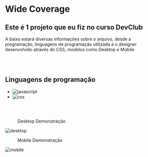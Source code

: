 <h1>Wide Coverage</h1>
<h2>Este é 1 projeto que eu fiz no curso DevClub</h2>
<p>A baixo estará diversas informações sobre o arquivo, desde a programação, linguagens de programação utilizada e o designer desenvolvido através do CSS, modelos como Desktop e Mobile</p>
<br>
<br>
<h2>Linguagens de programação</h2>
<ul>
  <li><img src="https://img.shields.io/badge/JavaScript-F7DF1E?style=for-the-badge&logo=javascript&logoColor=black" alt="javascript" /></li>
  <li><img src="https://img.shields.io/badge/CSS-239120?&style=for-the-badge&logo=css3&logoColor=white" alt="css"  /></li>
</ul>
<br>
<br>
<figure>Desktop Demonstração</figure><img src="https://github.com/RyanDearo/Wide-Coverage/blob/main/img/desktop.png?raw=true" alt="desktop" />
<figure>Mobile Demonstração</figure><img src="https://github.com/RyanDearo/Wide-Coverage/blob/main/img/mobile.png?raw=true" alt="mobile" />

